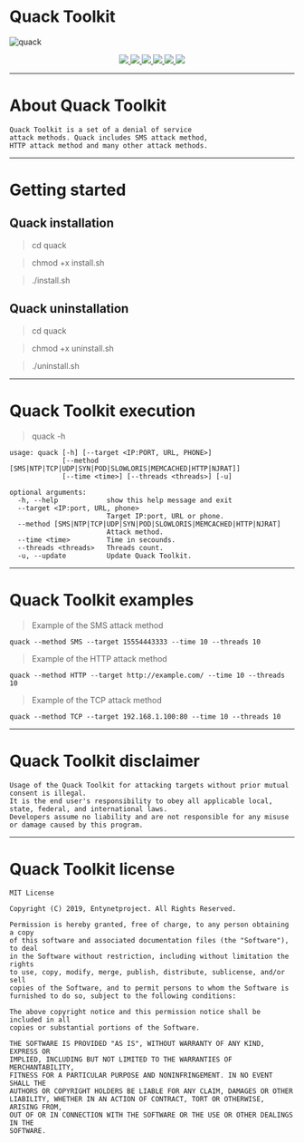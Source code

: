 # Quack Toolkit

![quack](https://user-images.githubusercontent.com/54115104/74247189-c04a9300-4cf6-11ea-982a-2222329215bd.jpeg)

<p align="center">
  <a href="http://entynetproject.simplesite.com/">
    <img src="https://img.shields.io/badge/entynetproject-Ivan%20Nikolsky-blue.svg">
  </a>
  <a href="https://github.com/entynetproject/quack/releases">
    <img src="https://img.shields.io/github/release/entynetproject/quack.svg">
  </a>
  <a href="https://wikipedia.org/wiki/Python_(programming_language)">
    <img src="https://img.shields.io/badge/language-python-blue.svg">
 </a>
  <a href="https://github.com/entynetproject/quack/issues?q=is%3Aissue+is%3Aclosed">
      <img src="https://img.shields.io/github/issues/entynetproject/quack.svg">
  </a>
  <a href="https://github.com/entynetproject/quack/wiki">
      <img src="https://img.shields.io/badge/wiki%20-quack-lightgrey.svg">
 </a>
  <a href="https://twitter.com/entynetproject">
    <img src="https://img.shields.io/badge/twitter-entynetproject-blue.svg">
 </a>
</p>

***

# About Quack Toolkit

    Quack Toolkit is a set of a denial of service 
    attack methods. Quack includes SMS attack method, 
    HTTP attack method and many other attack methods.

***

# Getting started

## Quack installation

> cd quack

> chmod +x install.sh

> ./install.sh

## Quack uninstallation

> cd quack

> chmod +x uninstall.sh

> ./uninstall.sh

***

# Quack Toolkit execution

> quack -h

```
usage: quack [-h] [--target <IP:PORT, URL, PHONE>]
             [--method [SMS|NTP|TCP|UDP|SYN|POD|SLOWLORIS|MEMCACHED|HTTP|NJRAT]]
             [--time <time>] [--threads <threads>] [-u]

optional arguments:
  -h, --help            show this help message and exit
  --target <IP:port, URL, phone>
                        Target IP:port, URL or phone.
  --method [SMS|NTP|TCP|UDP|SYN|POD|SLOWLORIS|MEMCACHED|HTTP|NJRAT]
                        Attack method.
  --time <time>         Time in secounds.
  --threads <threads>   Threads count.
  -u, --update          Update Quack Toolkit.
``` 
***
  
# Quack Toolkit examples

> Example of the SMS attack method
    
    quack --method SMS --target 15554443333 --time 10 --threads 10
    
> Example of the HTTP attack method

    quack --method HTTP --target http://example.com/ --time 10 --threads 10
    
> Example of the TCP attack method

    quack --method TCP --target 192.168.1.100:80 --time 10 --threads 10

***

# Quack Toolkit disclaimer

    Usage of the Quack Toolkit for attacking targets without prior mutual consent is illegal. 
    It is the end user's responsibility to obey all applicable local, state, federal, and international laws. 
    Developers assume no liability and are not responsible for any misuse or damage caused by this program.

***

# Quack Toolkit license

    MIT License

    Copyright (C) 2019, Entynetproject. All Rights Reserved.

    Permission is hereby granted, free of charge, to any person obtaining a copy
    of this software and associated documentation files (the "Software"), to deal
    in the Software without restriction, including without limitation the rights
    to use, copy, modify, merge, publish, distribute, sublicense, and/or sell
    copies of the Software, and to permit persons to whom the Software is
    furnished to do so, subject to the following conditions:

    The above copyright notice and this permission notice shall be included in all
    copies or substantial portions of the Software.

    THE SOFTWARE IS PROVIDED "AS IS", WITHOUT WARRANTY OF ANY KIND, EXPRESS OR
    IMPLIED, INCLUDING BUT NOT LIMITED TO THE WARRANTIES OF MERCHANTABILITY,
    FITNESS FOR A PARTICULAR PURPOSE AND NONINFRINGEMENT. IN NO EVENT SHALL THE
    AUTHORS OR COPYRIGHT HOLDERS BE LIABLE FOR ANY CLAIM, DAMAGES OR OTHER
    LIABILITY, WHETHER IN AN ACTION OF CONTRACT, TORT OR OTHERWISE, ARISING FROM,
    OUT OF OR IN CONNECTION WITH THE SOFTWARE OR THE USE OR OTHER DEALINGS IN THE
    SOFTWARE.
